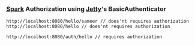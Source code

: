 ### [Spark](http://sparkjava.com/) Authorization using [Jetty](https://www.eclipse.org/jetty/)'s BasicAuthenticator

    http://localhost:8080/hello/sameer // does'nt requires authorization
    http://localhost:8080/hello // does'nt requires authorization

    http://localhost:8080/auth/hello // requires authorization


 
